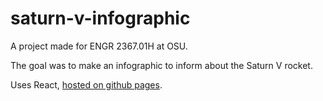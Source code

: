 # saturn-v-infographic

A project made for ENGR 2367.01H at OSU. 

The goal was to make an infographic to inform about the Saturn V rocket.

Uses React, [hosted on github pages](https://aqchen.com/saturn-v-infographic/).
